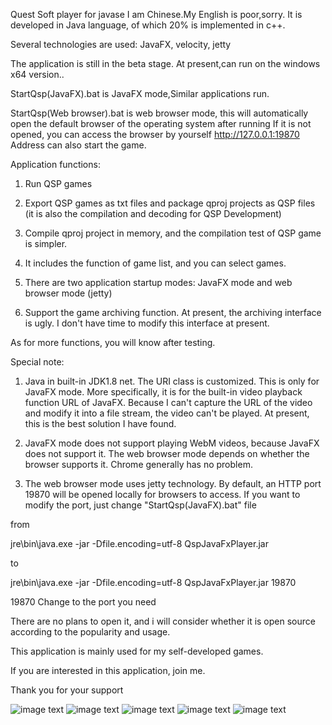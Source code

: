 Quest Soft player for javase
I am Chinese.My English is poor,sorry.
It is developed in Java language, of which 20% is implemented in c++.

Several technologies are used: JavaFX, velocity, jetty

The application is still in the beta stage. At present,can run on the windows x64 version.. 

StartQsp(JavaFX).bat  is JavaFX mode,Similar applications run.


StartQsp(Web browser).bat is web browser mode, this will automatically open the default browser of the operating system after running If it is not opened, you can access the browser by yourself http://127.0.0.1:19870 Address can also start the game.

Application functions:

1. Run QSP games

2. Export QSP games as txt files and package qproj projects as QSP files (it is also the compilation and decoding for QSP Development)

2. Compile qproj project in memory, and the compilation test of QSP game is simpler.

3. It includes the function of game list, and you can select games.

4. There are two application startup modes: JavaFX mode and web browser mode (jetty)

5. Support the game archiving function. At present, the archiving interface is ugly. I don't have time to modify this interface at present.

As for more functions, you will know after testing.


Special note:

1. Java in built-in JDK1.8 net. The URI class is customized. This is only for JavaFX mode. More specifically, it is for the built-in video playback function URL of JavaFX. Because I can't capture the URL of the video and modify it into a file stream, the video can't be played. At present, this is the best solution I have found.

2. JavaFX mode does not support playing WebM videos, because JavaFX does not support it. The web browser mode depends on whether the browser supports it. Chrome generally has no problem.

3. The web browser mode uses jetty technology. By default, an HTTP port 19870 will be opened locally for browsers to access. If you want to modify the port, just change "StartQsp(JavaFX).bat" file

from

jre\bin\java.exe -jar -Dfile.encoding=utf-8 QspJavaFxPlayer.jar

to

jre\bin\java.exe -jar -Dfile.encoding=utf-8 QspJavaFxPlayer.jar 19870   

19870 Change to the port you need


There are no plans to open it, and i will consider whether it is open source according to the popularity and usage.

This application is mainly used for my self-developed games. 

If you are interested in this application, join me.

Thank you for your support

![image text](https://github.com/baijiacms/Java-Quest-Soft-player/blob/master/1.png)
![image text](https://github.com/baijiacms/Java-Quest-Soft-player/blob/master/2.png)
![image text](https://github.com/baijiacms/Java-Quest-Soft-player/blob/master/3.png)
![image text](https://github.com/baijiacms/Java-Quest-Soft-player/blob/master/4.png)
![image text](https://github.com/baijiacms/Java-Quest-Soft-player/blob/master/5.png)